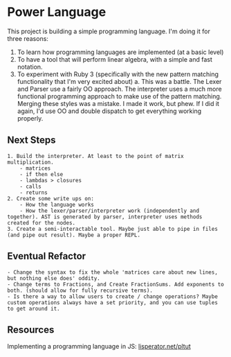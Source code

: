 # Power Language

This project is building a simple programming language. I'm doing it for three reasons:

1. To learn how programming languages are implemented (at a basic level)
2. To have a tool that will perform linear algebra, with a simple and fast notation.
3. To experiment with Ruby 3 (specifically with the new pattern matching functionality that I'm very excited about)
	a. This was a battle. The Lexer and Parser use a fairly OO approach. The interpreter uses a much more functional programming approach to make use of the pattern matching. Merging these styles was a mistake. I made it work, but phew. If I did it again, I'd use OO and double dispatch to get everything working properly.

## Next Steps

	1. Build the interpreter. At least to the point of matrix multiplication.
		- matrices
		- if then else
		- lambdas > closures
		- calls
		- returns
	2. Create some write ups on:
		- How the language works
		- How the lexer/parser/interpreter work (independently and together). AST is generated by parser, interpreter uses methods created for the nodes.
	3. Create a semi-interactable tool. Maybe just able to pipe in files (and pipe out result). Maybe a proper REPL.

## Eventual Refactor

	- Change the syntax to fix the whole 'matrices care about new lines, but nothing else does' oddity.
	- Change terms to Fractions, and Create FractionSums. Add exponents to both. (should allow for fully recursive terms). 
	- Is there a way to allow users to create / change operations? Maybe custom operations always have a set priority, and you can use tuples to get around it.

## Resources 

Implementing a programming language in JS: [lisperator.net/pltut](http://lisperator.net/pltut)

